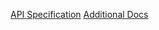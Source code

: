 [API Specification](openapi.json)
[Additional Docs](https://opentelematics.gitlab.io/otdata/docs/#/)
